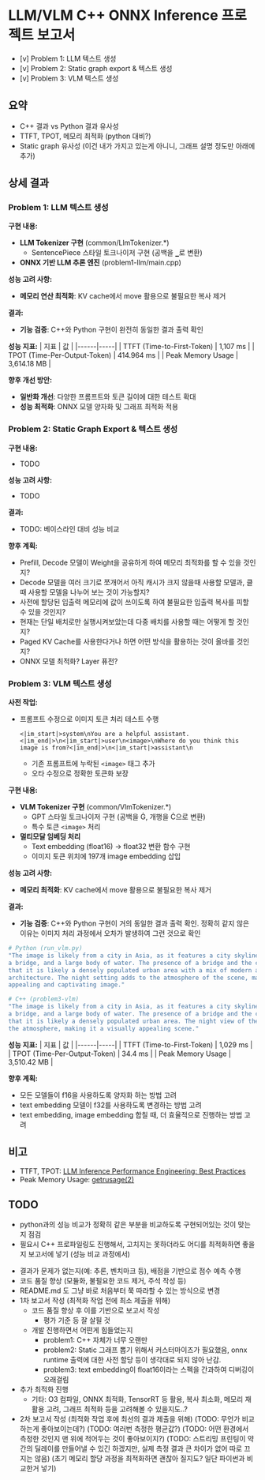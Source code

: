 # LLM/VLM C++ ONNX Inference 프로젝트 보고서

- [v] Problem 1: LLM 텍스트 생성
- [v] Problem 2: Static graph export & 텍스트 생성
- [v] Problem 3: VLM 텍스트 생성

## 요약
- C++ 결과 vs Python 결과 유사성
- TTFT, TPOT, 메모리 최적화 (python 대비?)
- Static graph 유사성 (이건 내가 가지고 있는게 아니니, 그래프 설명 정도만 아래에 추가)

## 상세 결과

### Problem 1: LLM 텍스트 생성
**구현 내용:**
- **LLM Tokenizer 구현** (common/LlmTokenizer.*)
  - SentencePiece 스타일 토크나이저 구현 (공백을 `▁`로 변환)
- **ONNX 기반 LLM 추론 엔진** (problem1-llm/main.cpp)

**성능 고려 사항:**
- **메모리 연산 최적화**: KV cache에서 move 활용으로 불필요한 복사 제거

**결과:**
- **기능 검증**: C++와 Python 구현이 완전히 동일한 결과 출력 확인

**성능 지표:**
| 지표 | 값 |
|------|-----|
| TTFT (Time-to-First-Token) | 1,107 ms |
| TPOT (Time-Per-Output-Token) | 414.964 ms |
| Peak Memory Usage | 3,614.18 MB |

**향후 개선 방안:**
- **일반화 개선**: 다양한 프롬프트와 토큰 길이에 대한 테스트 확대
- **성능 최적화**: ONNX 모델 양자화 및 그래프 최적화 적용

### Problem 2: Static Graph Export & 텍스트 생성
**구현 내용:**
- TODO

**성능 고려 사항:**
- TODO

**결과:**
- TODO: 베이스라인 대비 성능 비교

**향후 계획:**
- Prefill, Decode 모델이 Weight을 공유하게 하여 메모리 최적화를 할 수 있을 것인지?
- Decode 모델을 여러 크기로 쪼개어서 아직 캐시가 크지 않을때 사용할 모델과, 클 때 사용할 모델을 나누어 보는 것이 가능할지?
- 사전에 할당된 입출력 메모리에 값이 쓰이도록 하여 불필요한 입출력 복사를 피할 수 있을 것인지?
- 현재는 단일 배치로만 실행시켜보았는데 다중 배치를 사용할 때는 어떻게 할 것인지?
- Paged KV Cache를 사용한다거나 하면 어떤 방식을 활용하는 것이 올바를 것인지?
- ONNX 모델 최적화? Layer 퓨전?

### Problem 3: VLM 텍스트 생성
**사전 작업:**
- 프롬프트 수정으로 이미지 토큰 처리 테스트 수행
  ```
  <|im_start|>system\nYou are a helpful assistant.<|im_end|>\n<|im_start|>user\n<image>\nWhere do you think this image is from?<|im_end|>\n<|im_start|>assistant\n
  ```
  - 기존 프롬프트에 누락된 `<image>` 태그 추가
  - 오타 수정으로 정확한 토큰화 보장

**구현 내용:**
- **VLM Tokenizer 구현** (common/VlmTokenizer.*)
  - GPT 스타일 토크나이저 구현 (공백을 Ġ, 개행을 Ċ으로 변환)
  - 특수 토큰 `<image>` 처리
- **멀티모달 임베딩 처리**
  - Text embedding (float16) → float32 변환 함수 구현
  - 이미지 토큰 위치에 197개 image embedding 삽입

**성능 고려 사항:**
- **메모리 최적화**: KV cache에서 move 활용으로 불필요한 복사 제거

**결과:**
- **기능 검증**: C++와 Python 구현이 거의 동일한 결과 출력 확인. 정확히 같지 않은 이유는 이미지 처리 과정에서 오차가 발생하여 그런 것으로 확인

```bash
# Python (run_vlm.py)
"The image is likely from a city in Asia, as it features a city skyline with tall buildings,
a bridge, and a large body of water. The presence of a bridge and the city's skyline suggest
that it is likely a densely populated urban area with a mix of modern and traditional
architecture. The night setting adds to the atmosphere of the scene, making it a visually
appealing and captivating image."

# C++ (problem3-vlm)
"The image is likely from a city in Asia, as it features a city skyline with tall buildings,
a bridge, and a large body of water. The presence of a bridge and the city's skyline suggest
that it is likely a densely populated urban area. The night view of the city also adds to
the atmosphere, making it a visually appealing scene."
```

**성능 지표:**
| 지표 | 값 |
|------|-----|
| TTFT (Time-to-First-Token) | 1,029 ms |
| TPOT (Time-Per-Output-Token) | 34.4 ms |
| Peak Memory Usage | 3,510.42 MB |

**향후 계획:**
- 모든 모델들이 f16을 사용하도록 양자화 하는 방법 고려
- text embedding 모델이 f32를 사용하도록 변경하는 방법 고려
- text embedding, image embedding 합칠 때, 더 효율적으로 진행하는 방법 고려

## 비고
- TTFT, TPOT: [LLM Inference Performance Engineering: Best Practices](https://www.databricks.com/blog/llm-inference-performance-engineering-best-practices)
- Peak Memory Usage: [getrusage(2)](https://man7.org/linux/man-pages/man2/getrusage.2.html)

## TODO
- python과의 성능 비교가 정확히 같은 부분을 비교하도록 구현되어있는 것이 맞는지 점검
- 필요시 C++ 프로파일링도 진행해서, 고치지는 못하더라도 어디를 최적화하면 좋을지 보고서에 넣기 (성능 비교 과정에서)
* 결과가 문제가 없는지(예: 추론, 벤치마크 등), 배점을 기반으로 점수 예측 수행
* 코드 품질 향상 (모듈화, 불필요한 코드 제거, 주석 작성 등)
* README.md 도 그냥 바로 처음부터 쭉 따라할 수 있는 방식으로 변경
* 1차 보고서 작성 (최적화 작업 전에 최소 제출을 위해)
  * 코드 품질 향상 후 이를 기반으로 보고서 작성
    * 평가 기준 등 잘 살필 것
  * 개발 진행하면서 어떤게 힘들었는지
    * problem1: C++ 자체가 너무 오랜만
    * problem2: Static 그래프 뽑기 위해서 커스터마이즈가 필요했음, onnx runtime 출력에 대한 사전 할당 등이 생각대로 되지 않아 난감.
    * problem3: text embedding이 float16이라는 스펙을 간과하여 디버깅이 오래걸림
* 추가 최적화 진행
  * 기타: O3 컴파일, ONNX 최적화, TensorRT 등 활용, 복사 최소화, 메모리 재활용 고려, 그래프 최적화 등을 고려해볼 수 있을지도..?
* 2차 보고서 작성 (최적화 작업 후에 최선의 결과 제출을 위해)
(TODO: 무언가 비교하는게 좋아보이는데?) (TODO: 여러번 측정한 평균값?) (TODO: 어떤 환경에서 측정한 것인지 맨 위에 적어두는 것이 좋아보이지?) (TODO: 스트리밍 프린팅이 약간의 딜레이를 만들어낼 수 있긴 하겠지만, 실제 측정 결과 큰 차이가 없어 따로 끄지는 않음) (초기 메모리 할당 과정을 최적화하면 괜찮아 질지도? 일단 파이썬과 비교한거 넣기)
